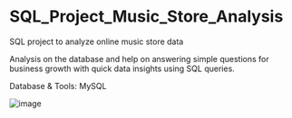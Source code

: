 # SQL_Project_Music_Store_Analysis
SQL project to analyze online music store data

Analysis on the database and help on answering simple questions for business growth with quick data insights using SQL queries.

Database & Tools:
MySQL

![image](https://github.com/user-attachments/assets/87a00baa-e5b3-45b9-9326-3c8ce17cfded)
